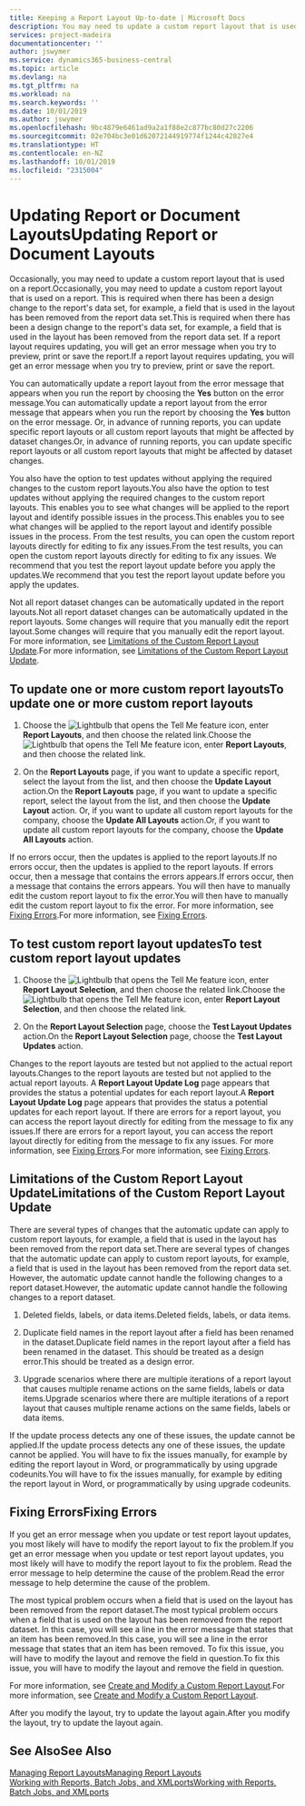 ```yaml
---
title: Keeping a Report Layout Up-to-date | Microsoft Docs
description: You may need to update a custom report layout that is used on a report. This is required when there has been a design change to the report's data set, for example, a field that is used in the layout has been removed from the report data set.
services: project-madeira
documentationcenter: ''
author: jswymer
ms.service: dynamics365-business-central
ms.topic: article
ms.devlang: na
ms.tgt_pltfrm: na
ms.workload: na
ms.search.keywords: ''
ms.date: 10/01/2019
ms.author: jswymer
ms.openlocfilehash: 9bc4879e6461ad9a2a1f88e2c877bc80d27c2206
ms.sourcegitcommit: 02e704bc3e01d62072144919774f1244c42827e4
ms.translationtype: HT
ms.contentlocale: en-NZ
ms.lasthandoff: 10/01/2019
ms.locfileid: "2315004"
---
```

# <a name="updating-report-or-document-layouts"></a><span data-ttu-id="5a842-104">Updating Report or Document Layouts</span><span class="sxs-lookup"><span data-stu-id="5a842-104">Updating Report or Document Layouts</span></span>
<span data-ttu-id="5a842-105">Occasionally, you may need to update a custom report layout that is used on a report.</span><span class="sxs-lookup"><span data-stu-id="5a842-105">Occasionally, you may need to update a custom report layout that is used on a report.</span></span> <span data-ttu-id="5a842-106">This is required when there has been a design change to the report's data set, for example, a field that is used in the layout has been removed from the report data set.</span><span class="sxs-lookup"><span data-stu-id="5a842-106">This is required when there has been a design change to the report's data set, for example, a field that is used in the layout has been removed from the report data set.</span></span> <span data-ttu-id="5a842-107">If a report layout requires updating, you will get an error message when you try to preview, print or save the report.</span><span class="sxs-lookup"><span data-stu-id="5a842-107">If a report layout requires updating, you will get an error message when you try to preview, print or save the report.</span></span>  

<span data-ttu-id="5a842-108">You can automatically update a report layout from the error message that appears when you run the report by choosing the **Yes** button on the error message.</span><span class="sxs-lookup"><span data-stu-id="5a842-108">You can automatically update a report layout from the error message that appears when you run the report by choosing the **Yes** button on the error message.</span></span> <span data-ttu-id="5a842-109">Or, in advance of running reports, you can update specific report layouts or all custom report layouts that might be affected by dataset changes.</span><span class="sxs-lookup"><span data-stu-id="5a842-109">Or, in advance of running reports, you can update specific report layouts or all custom report layouts that might be affected by dataset changes.</span></span>  

<span data-ttu-id="5a842-110">You also have the option to test updates without applying the required changes to the custom report layouts.</span><span class="sxs-lookup"><span data-stu-id="5a842-110">You also have the option to test updates without applying the required changes to the custom report layouts.</span></span> <span data-ttu-id="5a842-111">This enables you to see what changes will be applied to the report layout and identify possible issues in the process.</span><span class="sxs-lookup"><span data-stu-id="5a842-111">This enables you to see what changes will be applied to the report layout and identify possible issues in the process.</span></span> <span data-ttu-id="5a842-112">From the test results, you can open the custom report layouts directly for editing to fix any issues.</span><span class="sxs-lookup"><span data-stu-id="5a842-112">From the test results, you can open the custom report layouts directly for editing to fix any issues.</span></span> <span data-ttu-id="5a842-113">We recommend that you test the report layout update before you apply the updates.</span><span class="sxs-lookup"><span data-stu-id="5a842-113">We recommend that you test the report layout update before you apply the updates.</span></span>  

<span data-ttu-id="5a842-114">Not all report dataset changes can be automatically updated in the report layouts.</span><span class="sxs-lookup"><span data-stu-id="5a842-114">Not all report dataset changes can be automatically updated in the report layouts.</span></span> <span data-ttu-id="5a842-115">Some changes will require that you manually edit the report layout.</span><span class="sxs-lookup"><span data-stu-id="5a842-115">Some changes will require that you manually edit the report layout.</span></span> <span data-ttu-id="5a842-116">For more information, see [Limitations of the Custom Report Layout Update](ui-update-report-layouts.md#UpdateLimitations).</span><span class="sxs-lookup"><span data-stu-id="5a842-116">For more information, see [Limitations of the Custom Report Layout Update](ui-update-report-layouts.md#UpdateLimitations).</span></span>  

## <a name="to-update-one-or-more-custom-report-layouts"></a><span data-ttu-id="5a842-117">To update one or more custom report layouts</span><span class="sxs-lookup"><span data-stu-id="5a842-117">To update one or more custom report layouts</span></span>  

1.  <span data-ttu-id="5a842-118">Choose the ![Lightbulb that opens the Tell Me feature](media/ui-search/search_small.png "Tell me what you want to do") icon, enter **Report Layouts**, and then choose the related link.</span><span class="sxs-lookup"><span data-stu-id="5a842-118">Choose the ![Lightbulb that opens the Tell Me feature](media/ui-search/search_small.png "Tell me what you want to do") icon, enter **Report Layouts**, and then choose the related link.</span></span>  

2.  <span data-ttu-id="5a842-119">On the **Report Layouts** page, if you want to update a specific report, select the layout from the list, and then choose the **Update Layout** action.</span><span class="sxs-lookup"><span data-stu-id="5a842-119">On the **Report Layouts** page, if you want to update a specific report, select the layout from the list, and then choose the **Update Layout** action.</span></span> <span data-ttu-id="5a842-120">Or, if you want to update all custom report layouts for the company, choose the **Update All Layouts** action.</span><span class="sxs-lookup"><span data-stu-id="5a842-120">Or, if you want to update all custom report layouts for the company, choose the **Update All Layouts** action.</span></span>  

<span data-ttu-id="5a842-121">If no errors occur, then the updates is applied to the report layouts.</span><span class="sxs-lookup"><span data-stu-id="5a842-121">If no errors occur, then the updates is applied to the report layouts.</span></span> <span data-ttu-id="5a842-122">If errors occur, then a message that contains the errors appears.</span><span class="sxs-lookup"><span data-stu-id="5a842-122">If errors occur, then a message that contains the errors appears.</span></span> <span data-ttu-id="5a842-123">You will then have to manually edit the custom report layout to fix the error.</span><span class="sxs-lookup"><span data-stu-id="5a842-123">You will then have to manually edit the custom report layout to fix the error.</span></span> <span data-ttu-id="5a842-124">For more information, see [Fixing Errors](ui-update-report-layouts.md#FixErrors).</span><span class="sxs-lookup"><span data-stu-id="5a842-124">For more information, see [Fixing Errors](ui-update-report-layouts.md#FixErrors).</span></span>  

## <a name="to-test-custom-report-layout-updates"></a><span data-ttu-id="5a842-125">To test custom report layout updates</span><span class="sxs-lookup"><span data-stu-id="5a842-125">To test custom report layout updates</span></span>  

1.  <span data-ttu-id="5a842-126">Choose the ![Lightbulb that opens the Tell Me feature](media/ui-search/search_small.png "Tell me what you want to do") icon, enter **Report Layout Selection**, and then choose the related link.</span><span class="sxs-lookup"><span data-stu-id="5a842-126">Choose the ![Lightbulb that opens the Tell Me feature](media/ui-search/search_small.png "Tell me what you want to do") icon, enter **Report Layout Selection**, and then choose the related link.</span></span>  

2.  <span data-ttu-id="5a842-127">On the **Report Layout Selection** page, choose the **Test Layout Updates** action.</span><span class="sxs-lookup"><span data-stu-id="5a842-127">On the **Report Layout Selection** page, choose the **Test Layout Updates** action.</span></span>  

 <span data-ttu-id="5a842-128">Changes to the report layouts are tested but not applied to the actual report layouts.</span><span class="sxs-lookup"><span data-stu-id="5a842-128">Changes to the report layouts are tested but not applied to the actual report layouts.</span></span> <span data-ttu-id="5a842-129">A **Report Layout Update Log** page appears that provides the status a potential updates for each report layout.</span><span class="sxs-lookup"><span data-stu-id="5a842-129">A **Report Layout Update Log** page appears that provides the status a potential updates for each report layout.</span></span> <span data-ttu-id="5a842-130">If there are errors for a report layout, you can access the report layout directly for editing from the message to fix any issues.</span><span class="sxs-lookup"><span data-stu-id="5a842-130">If there are errors for a report layout, you can access the report layout directly for editing from the message to fix any issues.</span></span> <span data-ttu-id="5a842-131">For more information, see [Fixing Errors](ui-update-report-layouts.md#FixErrors).</span><span class="sxs-lookup"><span data-stu-id="5a842-131">For more information, see [Fixing Errors](ui-update-report-layouts.md#FixErrors).</span></span>  

##  <a name="UpdateLimitations"></a> <span data-ttu-id="5a842-132">Limitations of the Custom Report Layout Update</span><span class="sxs-lookup"><span data-stu-id="5a842-132">Limitations of the Custom Report Layout Update</span></span>  
 <span data-ttu-id="5a842-133">There are several types of changes that the automatic update can apply to custom report layouts, for example, a field that is used in the layout has been removed from the report data set.</span><span class="sxs-lookup"><span data-stu-id="5a842-133">There are several types of changes that the automatic update can apply to custom report layouts, for example, a field that is used in the layout has been removed from the report data set.</span></span> <span data-ttu-id="5a842-134">However, the automatic update cannot handle the following changes to a report dataset.</span><span class="sxs-lookup"><span data-stu-id="5a842-134">However, the automatic update cannot handle the following changes to a report dataset.</span></span>  

1.  <span data-ttu-id="5a842-135">Deleted fields, labels, or data items.</span><span class="sxs-lookup"><span data-stu-id="5a842-135">Deleted fields, labels, or data items.</span></span>  

2.  <span data-ttu-id="5a842-136">Duplicate field names in the report layout after a field has been renamed in the dataset.</span><span class="sxs-lookup"><span data-stu-id="5a842-136">Duplicate field names in the report layout after a field has been renamed in the dataset.</span></span> <span data-ttu-id="5a842-137">This should be treated as a design error.</span><span class="sxs-lookup"><span data-stu-id="5a842-137">This should be treated as a design error.</span></span>  

3.  <span data-ttu-id="5a842-138">Upgrade scenarios where there are multiple iterations of a report layout that causes multiple rename actions on the same fields, labels or data items.</span><span class="sxs-lookup"><span data-stu-id="5a842-138">Upgrade scenarios where there are multiple iterations of a report layout that causes multiple rename actions on the same fields, labels or data items.</span></span>  

 <span data-ttu-id="5a842-139">If the update process detects any one of these issues, the update cannot be applied.</span><span class="sxs-lookup"><span data-stu-id="5a842-139">If the update process detects any one of these issues, the update cannot be applied.</span></span> <span data-ttu-id="5a842-140">You will have to fix the issues manually, for example by editing the report layout in Word, or programmatically by using upgrade codeunits.</span><span class="sxs-lookup"><span data-stu-id="5a842-140">You will have to fix the issues manually, for example by editing the report layout in Word, or programmatically by using upgrade codeunits.</span></span>  

##  <a name="FixErrors"></a> <span data-ttu-id="5a842-141">Fixing Errors</span><span class="sxs-lookup"><span data-stu-id="5a842-141">Fixing Errors</span></span>  
 <span data-ttu-id="5a842-142">If you get an error message when you update or test report layout updates, you most likely will have to modify the report layout to fix the problem.</span><span class="sxs-lookup"><span data-stu-id="5a842-142">If you get an error message when you update or test report layout updates, you most likely will have to modify the report layout to fix the problem.</span></span> <span data-ttu-id="5a842-143">Read the error message to help determine the cause of the problem.</span><span class="sxs-lookup"><span data-stu-id="5a842-143">Read the error message to help determine the cause of the problem.</span></span>  

 <span data-ttu-id="5a842-144">The most typical problem occurs when a field that is used on the layout has been removed from the report dataset.</span><span class="sxs-lookup"><span data-stu-id="5a842-144">The most typical problem occurs when a field that is used on the layout has been removed from the report dataset.</span></span> <span data-ttu-id="5a842-145">In this case, you will see a line in the error message that states that an item has been removed.</span><span class="sxs-lookup"><span data-stu-id="5a842-145">In this case, you will see a line in the error message that states that an item has been removed.</span></span> <span data-ttu-id="5a842-146">To fix this issue, you will have to modify the layout and remove the field in question.</span><span class="sxs-lookup"><span data-stu-id="5a842-146">To fix this issue, you will have to modify the layout and remove the field in question.</span></span>  

 <span data-ttu-id="5a842-147">For more information, see [Create and Modify a Custom Report Layout](ui-how-create-custom-report-layout.md#ModifyCustomLayout).</span><span class="sxs-lookup"><span data-stu-id="5a842-147">For more information, see [Create and Modify a Custom Report Layout](ui-how-create-custom-report-layout.md#ModifyCustomLayout).</span></span>  

 <span data-ttu-id="5a842-148">After you modify the layout, try to update the layout again.</span><span class="sxs-lookup"><span data-stu-id="5a842-148">After you modify the layout, try to update the layout again.</span></span>  

## <a name="see-also"></a><span data-ttu-id="5a842-149">See Also</span><span class="sxs-lookup"><span data-stu-id="5a842-149">See Also</span></span>  
 [<span data-ttu-id="5a842-150">Managing Report Layouts</span><span class="sxs-lookup"><span data-stu-id="5a842-150">Managing Report Layouts</span></span>](ui-manage-report-layouts.md)  
 [<span data-ttu-id="5a842-151">Working with Reports, Batch Jobs, and XMLports</span><span class="sxs-lookup"><span data-stu-id="5a842-151">Working with Reports, Batch Jobs, and XMLports</span></span>](ui-work-report.md)  
